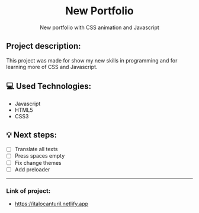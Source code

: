 <h1 align="center">New Portfolio</h1>

<p align="center">New portfolio with CSS animation and Javascript</p>

## Project description:
 This project was made for show my new skills in programming and for learning more of CSS and Javascript.

## :computer: Used Technologies:
- Javascript
- HTML5
- CSS3

## 💡 Next steps:

- [ ] Translate all texts
- [ ] Press spaces empty
- [ ] Fix change themes
- [ ] Add preloader

---------

### Link of project: 
- https://italocanturil.netlify.app
